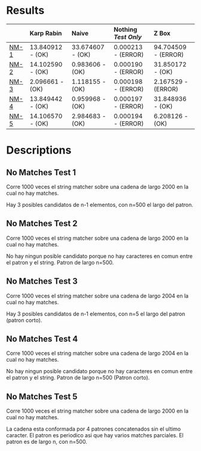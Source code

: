 # Results 

 | |Karp Rabin|Naive|Nothing _Test Only_|Z Box|
|:---|:---|:---|:---|:---|
|[NM-1](#No-Matches-Test-1)|13.840912 - (OK)|33.674607 - (OK)|0.000213 - (ERROR)|94.704509 - (ERROR)|
|[NM-2](#No-Matches-Test-2)|14.102590 - (OK)|0.983606 - (OK)|0.000190 - (ERROR)|31.850172 - (OK)|
|[NM-3](#No-Matches-Test-3)|2.096661 - (OK)|1.118155 - (OK)|0.000198 - (ERROR)|2.167529 - (ERROR)|
|[NM-4](#No-Matches-Test-4)|13.849442 - (OK)|0.959968 - (OK)|0.000197 - (ERROR)|31.848936 - (OK)|
|[NM-5](#No-Matches-Test-5)|14.106570 - (OK)|2.984683 - (OK)|0.000194 - (ERROR)|6.208126 - (OK)|
# Descriptions 

## No Matches Test 1 

 
Corre 1000 veces el string matcher sobre una cadena de largo 2000 en la cual no hay matches.

Hay 3 posibles candidatos de n-1 elementos, con n=500 el largo del patron.
                
## No Matches Test 2 

 
Corre 1000 veces el string matcher sobre una cadena de largo 2000 en la cual no hay matches.

No hay ningun posible candidato porque no hay caracteres en comun entre el patron y el string. Patron de largo n=500.
                
## No Matches Test 3 

 
Corre 1000 veces el string matcher sobre una cadena de largo 2004 en la cual no hay matches.

Hay 3 posibles candidatos de n-1 elementos, con n=5 el largo del patron (patron corto).
                
## No Matches Test 4 

 
Corre 1000 veces el string matcher sobre una cadena de largo 2004 en la cual no hay matches.

No hay ningun posible candidato porque no hay caracteres en comun entre el patron y el string. Patron de largo n=500 (Patron corto).
                
## No Matches Test 5 

 
Corre 1000 veces el string matcher sobre una cadena de largo 2000 en la cual no hay matches.

La cadena esta conformada por 4 patrones concatenados sin el ultimo caracter. El patron es periodico asi que hay varios matches parciales. 
El patron es de largo n, con n=500.
                
